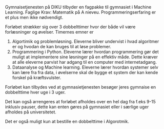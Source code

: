 Gymnaisetjenesten på DIKU tilbyder en fagpakke til gymnasiet i Machine Learning.
Faglige Krav: Matematik på A nieveu.
              Programmeringserfaring er et plus men ikke nødvendigt.

Forløbet strækker sig over 3 dobbelttimer hvor der både vil være forlæsninger og
øvelser. Timernes emner er

1. Algortimik og problemløsning.
    Eleverne bliver undervist i hvad algoritmer er og hvodan de
    kan bruges til at løse problemer.  
2. Programmering i Python.
    Eleverne lærer hvordan programmering gør det muligt at implementere sine
    løsninger på en effektiv måde. Dette kræver at alle eleverne parvist har
    adgang til en computer med internetadgang.
3. Dataanalyse og Machine learning.
    Eleverne lærer hvordan systemer selv kan lære fra fra data, i øvelserne
    skal de bygge et system der kan kende forskel på kræftsvulster.


Forløbet kan tilbydes ved at gymnasietjenesten besøger jeres gymnaise
en dobbelttime hver uge i 3 uger.

Det kan også arrengeres at forløbet afholdes over en hel dag fra f.eks 9-15
inklusiv pauser, dette kan enten gøres på gymnasiet eller i særlige uger afholdes
på universitetet.


Det er også muligt kun at bestille en dobbelttime i Algorotmik.
